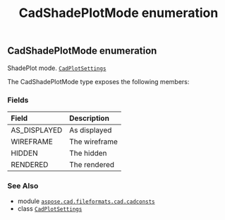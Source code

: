 ﻿---
title: CadShadePlotMode enumeration
second_title: Aspose.CAD for Python via .NET API References
description: 
type: docs
weight: 400
url: /python-net/aspose.cad.fileformats.cad.cadconsts/cadshadeplotmode/
is_root: false
---

## CadShadePlotMode enumeration

ShadePlot mode.
[`CadPlotSettings`](/cad/python-net/aspose.cad.fileformats.cad.cadobjects/cadplotsettings)



The CadShadePlotMode type exposes the following members:

### Fields
| Field | Description |
| :- | :- |
| AS_DISPLAYED | As displayed |
| WIREFRAME | The wireframe |
| HIDDEN | The hidden |
| RENDERED | The rendered |



### See Also
* module [`aspose.cad.fileformats.cad.cadconsts`](..)
* class [`CadPlotSettings`](/cad/python-net/aspose.cad.fileformats.cad.cadobjects/cadplotsettings)
